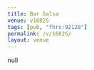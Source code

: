 ```yaml
---
title: Bar Salsa
venue: v16825
tags: [pub, "fhrs:92128"]
permalink: /v/16825/
layout: venue
---
```

null